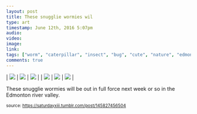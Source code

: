 ```yaml
---
layout: post
title: These snugglie wormies wil
type: art
timestamp: June 12th, 2016 5:07pm
audio: 
video: 
image: 
link: 
tags: ["worm", "caterpillar", "insect", "bug", "cute", "nature", "edmonton", "summer", "larva", "photography", "art"]
comments: true
---
```


| <img src="https://saturdayxiii.github.io/media/145827456504_0.gif"/> | <img src="https://saturdayxiii.github.io/media/145827456504_1.jpg"/> | <img src="https://saturdayxiii.github.io/media/145827456504_2.jpg"/> |
| <img src="https://saturdayxiii.github.io/media/145827456504_3.jpg"/> | <img src="https://saturdayxiii.github.io/media/145827456504_4.jpg"/> | <img src="https://saturdayxiii.github.io/media/145827456504_5.jpg"/> |

These snugglie wormies will be out in full force next week or so in the Edmonton river valley.
 
  
<small>source: https://saturdayxiii.tumblr.com/post/145827456504</small>